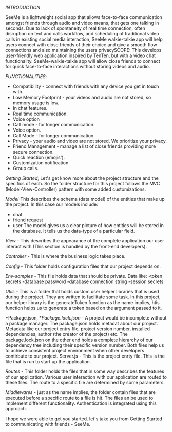 *INTRODUCTION*

SeeMe is a lightweight social app that allows face-to-face communication amongst friends through audio and video means, that gets one talking in seconds. 
Due to lack of spontaneity of real time connection, often disruption on text and calls workflow, and scheduling of traditional video calls in existing
social media interaction, SeeMe walkie-talkie app will help users connect with close friends of their choice and give a smooth flow connections and also maintaining 
the users privacySCOPE: This develops user-friendly web application inspired by TenTen, but with a video chat functionality. SeeMe-walkie-talkie app will allow close 
friends to connect for quick face-to-face interactions without storing videos and audio.

*FUNCTIONALITIES*:
- Compatibility - connect with friends with any device you get in touch with.
- Low Memory Footprint - your videos and audio are not stored, so memory usage is low.
- In chat features.
- Real time communication.
- Voice option
- Call mode - for longer communication.
- Voice option.
- Call Mode - for longer communication.
- Privacy - your audio and video are not stored. We prioritize your privacy.
- Friend Management - manage a list of close friends providing more secure connection.
- Quick reaction (emojis').
- Customization notification
- Group calls.

*Getting Started*;
Let's get know more about the project structure and the specifics of each. So the folder structure for this project follows the MVC (Model-View-Controller)
pattern with some added customizations.

*Model*-This describes the schema (data model) of the entities that make up the project. In this case our models include:
- chat
- friend request
- user
The model gives us a clear picture of how entities will be stored in the database. It tells us the data-type of a particular field.

*View* - This describes the appearance of the complete application our user interact with (This section is handled by the front-end developers).

*Controller* - This is where the business logic takes place.

*Config* - This folder holds configuration files that our project depends on.

*Env-samples* - This file holds data that should be private. Data like:
  -token secrets
  -database password
  -database connection string
  -session secrets

*Utils* - This is a folder that holds custom user helper libraries that is used during the project. They are written to facilitate some task. In this project, our helper
library is the generateToken function as the name implies, htis function helps us to generate a token based on the argument passed to it.

*Package.json, **Package.lock.json* - A project would be incomplete without a package manager. The package.json holds metadat about our project. Metadata like our project entry
file, project version number, installed dependencies, author (the creator of the project) etc. The package.lock.json on the other end holds a complete hierarchy of our
dependency tree including their specific version number. Both files help us to achieve consistent project environment when other developers contirbute to our project.
Server.js - This is the project enrty file. This is the file that is run to start up the application.

*Routes* - This folder holds the files that in some way describes the features of our application. Various user interaction with our application are routed to these files.
The route to a specific file are determined by some parameters.

*Middlewares* - just as the name implies, the folder contain files that are executed before a specific route to a file is hit. The files an be used to implement different
functionality. Authentication is integrated using this approach.

I hope we were able to get you started.
let's take you from Getting Started to communicating with friends - SeeMe.
